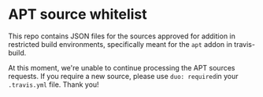 # APT source whitelist

This repo contains JSON files for the sources approved for addition in restricted build environments, specifically meant for the `apt` addon in travis-build.

At this moment, we're unable to continue processing the APT sources requests. If you require a new source, please use `duo: required`in your `.travis.yml` file. Thank you!
